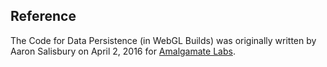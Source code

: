 ﻿## Reference

The Code for Data Persistence (in WebGL Builds) was originally written by Aaron Salisbury on April 2, 2016 for [Amalgamate Labs](https://amalgamatelabs.com/Blog/1/data_persistence).